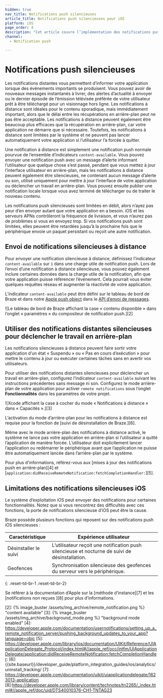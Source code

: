 ```yaml
---
hidden: true
nav_title: Notifications push silencieuses
article_title: Notifications push silencieuses pour iOS
platform: iOS
page_order: 4
description: "Cet article couvre l’implémentation des notifications push silencieuses dans votre application iOS."
channel:
  - Notification push

---
```


# Notifications push silencieuses

Les notifications distantes vous permettent d’informer votre application lorsque des événements importants se produisent. Vous pouvez avoir de nouveaux messages instantanés à livrer, des alertes d’actualité à envoyer ou le dernier épisode de l’émission télévisée préférée de votre utilisateur prêt à être téléchargé pour un visionnage hors ligne. Les notifications à distance sont idéales pour le contenu sporadique, mais immédiatement important, alors que le délai entre les récupérations en arrière-plan peut ne pas être acceptable. Les notifications à distance peuvent également être beaucoup plus efficaces que la récupération en arrière-plan, car votre application ne démarre que si nécessaire. Toutefois, les notifications à distance sont limitées par le système et ne peuvent pas lancer automatiquement votre application si l’utilisateur l’a forcée à quitter.

Une notification à distance est simplement une notification push normale pourvue de l’ensemble d’indicateurs `content-available`. Vous pouvez envoyer une notification push avec un message d’alerte informant l’utilisateur que quelque chose s’est passé, pendant que vous mettez à jour l’interface utilisateur en arrière-plan, mais les notifications à distance peuvent également être silencieuses, ne contenant aucun message d’alerte ou son, utilisé uniquement pour mettre à jour l’interface de votre application ou déclencher un travail en arrière-plan. Vous pouvez ensuite publier une notification locale lorsque vous avez terminé de télécharger ou de traiter le nouveau contenu.

Les notifications push silencieuses sont limitées en débit, alors n’ayez pas peur d’en envoyer autant que votre application en a besoin. iOS et les serveurs APNs contrôleront la fréquence de livraison, et vous n’aurez pas de problèmes si vous en envoyez trop. Si vos notifications push sont limitées, elles peuvent être retardées jusqu’à la prochaine fois que le périphérique envoie un paquet persistant ou reçoit une autre notification.

## Envoi de notifications silencieuses à distance

Pour envoyer une notification silencieuse à distance, définissez l’indicateur `content-available` sur `1` dans une charge utile de notification push. Lors de l’envoi d’une notification à distance silencieuse, vous pouvez également inclure certaines données dans la charge utile de la notification, afin que votre application puisse référencer l’événement. Cela pourrait vous éviter quelques requêtes réseau et augmenter la réactivité de votre application.

L’indicateur `content-available` peut être défini sur le tableau de bord de Braze et dans notre [Apple push object]({{site.baseurl}}/api/objects_filters/messaging/apple_object/) dans le [API d’envoi de messages][1].

![Le tableau de bord de Braze affichant la case « contenu disponible » dans l’onglet « paramètres » du compositeur de notification push.][2]

## Utiliser des notifications distantes silencieuses pour déclencher le travail en arrière-plan

Les notifications silencieuses à distance peuvent faire sortir votre application d’un état « Suspendu » ou « Pas en cours d’exécution » pour mettre le contenu à jour ou exécuter certaines tâches sans en avertir vos utilisateurs. 

Pour utiliser des notifications distantes silencieuses pour déclencher un travail en arrière-plan, configurez l’indicateur `content-available` suivant les instructions précédentes sans message ni son. Configurez le mode arrière-plan de votre application pour activer `remote notifications` sous l’onglet **Fonctionnalités** dans les paramètres de votre projet.

![Xcode affichant la case à cocher du mode « Notifications à distance » dans « Capacités ».][3]

L’activation du mode d’arrière-plan pour les notifications à distance est requise pour la fonction de [suivi de désinstallation de Braze.][6].

Même avec le mode arrière-plan des notifications à distance activé, le système ne lance pas votre application en arrière-plan si l’utilisateur a quitté l’application de manière forcée. L’utilisateur doit explicitement lancer l’application ou redémarrer le périphérique avant que l’application ne puisse être automatiquement lancée dans l’arrière-plan par le système.

Pour plus d’informations, référez-vous aux [mises à jour des notifications push en arrière-plan][4] et [`application:didReceiveRemoteNotification:fetchCompletionHandler:`][5].

## Limitations des notifications silencieuses iOS

Le système d’exploitation iOS peut envoyer des notifications pour certaines fonctionnalités. Notez que si vous rencontrez des difficultés avec ces fonctions, la porte de notifications silencieuse d’iOS peut être la cause.

Braze possède plusieurs fonctions qui reposent sur des notifications push iOS silencieuses :

|Caractéristique|Expérience utilisateur|
|---|---|
|Désinstaller le suivi | L’utilisateur reçoit une notification push silencieuse et nocturne de suivi de désinstallation.|
|Geofences | Synchronisation silencieuse des geofences du serveur vers le périphérique.|
{: .reset-td-br-1 .reset-td-br-2}

Se référer à la documentation d’Apple sur la [méthode d’instance][7] et les [notifications non reçues ][8] pour plus d’informations.

[1]: {{site.baseurl}}/api/endpoints/messaging/
[2]: {% image_buster /assets/img_archive/remote_notification.png %} "content available"
[3]: {% image_buster /assets/img_archive/background_mode.png %} "background mode enabled"
[4]: https://developer.apple.com/documentation/usernotifications/setting_up_a_remote_notification_server/pushing_background_updates_to_your_app?language=objc
[5]: https://developer.apple.com/library/ios/documentation/UIKit/Reference/UIApplicationDelegate_Protocol/index.html#//apple_ref/occ/intfm/UIApplicationDelegate/application:didReceiveRemoteNotification:fetchCompletionHandler:
[6]: {{site.baseurl}}/developer_guide/platform_integration_guides/ios/analytics/uninstall_tracking/
[7]: https://developer.apple.com/documentation/uikit/uiapplicationdelegate/1623013-application
[8]:https://developer.apple.com/library/content/technotes/tn2265/_index.html#//apple_ref/doc/uid/DTS40010376-CH1-TNTAG23